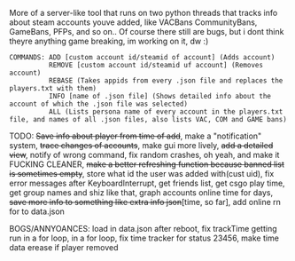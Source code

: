 More of a server-like tool that runs on two python threads that tracks info about steam accounts youve added, like VACBans CommunityBans, GameBans, PFPs, and so on.. Of course there still are bugs, but i dont think theyre anything game breaking, im working on it, dw :)

```
COMMANDS: ADD [custom account id/steamid of account] (Adds account)
          REMOVE [custom account id/steamid uf account] (Removes account)
          REBASE (Takes appids from every .json file and replaces the players.txt with them)
          INFO [name of .json file] (Shows detailed info about the account of which the .json file was selected)
          ALL (Lists persona name of every account in the players.txt file, and names of all .json files, also lists VAC, COM and GAME bans)
```

TODO: ~~Save info about player from time of add~~, make a "notification" system, ~~trace changes of accounts~~, make gui more lively, ~~add a detailed view~~, notify of wrong command, fix random crashes, oh yeah, and make it FUCKING CLEANER, ~~make a better refreshing function because banned list is sometimes empty~~, store what id the user was added with(cust uid), fix error messages after KeyboardInterrupt, get friends list, get csgo play time, get group names and shiz like that, graph accounts online time for days, ~~save more info to something like extra info json~~[time, so far], add online rn for to data.json

BOGS/ANNYOANCES: load in data.json after reboot, fix trackTime getting run in a for loop, in a for loop, fix time tracker for status 23456, make time data erease if player removed
